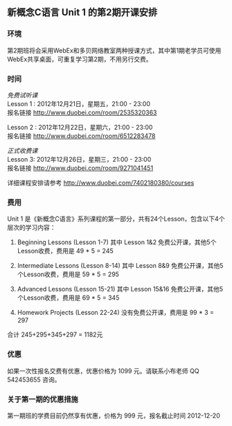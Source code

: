 ## 新概念C语言 Unit 1 的第2期开课安排

### 环境
第2期班将会采用WebEx和多贝网络教室两种授课方式，其中第1期老学员可使用WebEx共享桌面，可重复学习第2期，不用另行交费。

### 时间
*免费试听课*  
Lesson 1 : 2012年12月21日，星期五，21:00 - 23:00  
报名链接 <http://www.duobei.com/room/2535320363>

Lesson 2 : 2012年12月22日，星期六，21:00 - 23:00  
报名链接 <http://www.duobei.com/room/6512283478>

*正式收费课*  
Lesson 3: 2012年12月26日，星期三，21:00 - 23:00  
报名链接 <http://www.duobei.com/room/9271041451>

详细课程安排请参考 <http://www.duobei.com/7402180380/courses>

### 费用
Unit 1 是《新概念C语言》系列课程的第一部分，共有24个Lesson，包含以下4个层次的学习内容：

  1) Beginning Lessons (Lesson 1-7)
  其中 Lesson 1&2 免费公开课，其他5个Lesson收费，费用是 49 * 5 = 245
  
  2) Intermediate Lessons (Lesson 8-14)
  其中 Lesson 8&9 免费公开课，其他5个Lesson收费，费用是 59 * 5 = 295
  
  3) Advanced Lessons (Lesson 15-21)
  其中 Lesson 15&16 免费公开课，其他5个Lesson收费，费用是 69 * 5 = 345
  
  4) Homework Projects (Lesson 22-24)
  没有免费公开课，费用是 99 * 3 = 297

合计 245+295+345+297 = 1182元

### 优惠
如果一次性报名交费有优惠，优惠价格为 1099 元。请联系小布老师 QQ 542453655 咨询。

### 关于第一期的优惠措施
第一期班的学费目前仍然享有优惠，价格为 999 元，报名截止时间 2012-12-20





